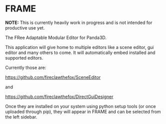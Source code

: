 # FRAME

**NOTE:** This is currently heavily work in progress and is not intended for productive use yet.

The FRee Adaptable Modular Editor for Panda3D.

This application will give home to multiple editors like a scene editor, gui editor and many others to come. It will automatically embed installed and supported editors.

Currently those are:

https://github.com/fireclawthefox/SceneEditor

and

https://github.com/fireclawthefox/DirectGuiDesigner

Once they are installed on your system using python setup tools (or once uploaded through pip), they will appear in FRAME and can be selected from the left sidebar.
